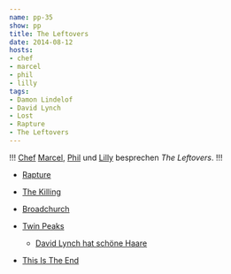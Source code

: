 ```yaml
---
name: pp-35
show: pp
title: The Leftovers
date: 2014-08-12
hosts:
- chef
- marcel
- phil
- lilly
tags:
- Damon Lindelof
- David Lynch
- Lost
- Rapture
- The Leftovers
---
```

!!!
[Chef](https://twitter.com/grischder) [Marcel](https://twitter.com/sirmarcel), [Phil](https://twitter.com/philgrooves) und [Lilly](https://twitter.com/dielilly) besprechen _The Leftovers_.
!!!

- [Rapture](http://en.wikipedia.org/wiki/Rapture)
- [The Killing](http://en.wikipedia.org/wiki/The_Killing_(U.S._TV_series))
- [Broadchurch](http://en.wikipedia.org/wiki/Broadchurch)
- [Twin Peaks](http://en.wikipedia.org/wiki/Twin_Peaks)
  - [David Lynch hat schöne Haare](http://www.interviewmagazine.com/files/2012/01/08/img-david-lynch-01-_184117216071.jpg)

- [This Is The End](http://www.imdb.com/title/tt1245492/)

